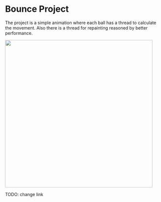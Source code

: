 # Bounce Project

The project is a simple animation where each ball
has a thread to calculate the movement. Also there is
a thread for repainting reasoned by better performance.

<img src="/Users/druyaned/Documents/YandexDisk/NetBeansProjects/core-java-notes/src/main/java/druyaned/corejava/vol1/ch14concurrency/t01bounce/concurrent-balls-demo.gif" width="480" />
<!-- <img src="https://github.com/druyaned/core-java-notes/src/main/java/druyaned/corejava/vol1/ch14concurrency/t01bounce/concurrent-balls-demo.gif" width="480" /> -->

TODO: change link
